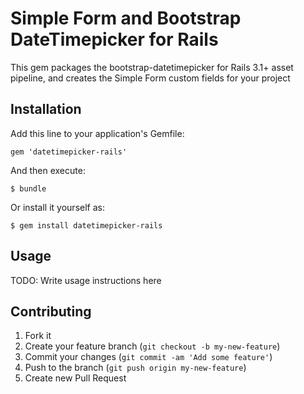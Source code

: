 # Simple Form and Bootstrap DateTimepicker for Rails

This gem packages the bootstrap-datetimepicker for Rails 3.1+ asset pipeline, and creates the Simple Form custom fields for your project

## Installation

Add this line to your application's Gemfile:

    gem 'datetimepicker-rails'

And then execute:

    $ bundle

Or install it yourself as:

    $ gem install datetimepicker-rails

## Usage

TODO: Write usage instructions here

## Contributing

1. Fork it
2. Create your feature branch (`git checkout -b my-new-feature`)
3. Commit your changes (`git commit -am 'Add some feature'`)
4. Push to the branch (`git push origin my-new-feature`)
5. Create new Pull Request
